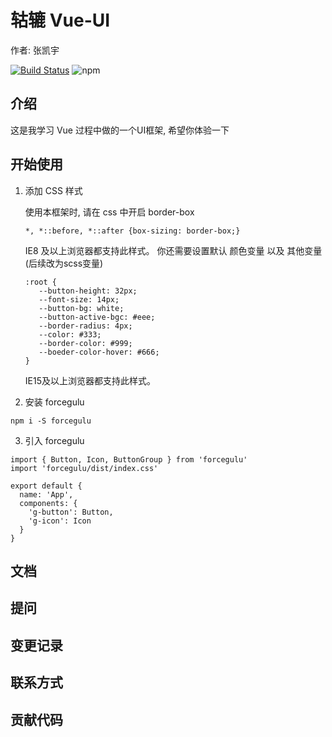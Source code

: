 # 轱辘 Vue-UI
作者: 张凯宇

[![Build Status](https://www.travis-ci.com/2824193947/Making-gulu.svg?branch=master)](https://www.travis-ci.com/2824193947/Making-gulu)
![npm](https://www.npmjs.com/package/forcegulu)
## 介绍

这是我学习 Vue 过程中做的一个UI框架, 希望你体验一下

## 开始使用
1. 添加 CSS 样式
   
    使用本框架时, 请在 css 中开启 border-box
    
    ```
    *, *::before, *::after {box-sizing: border-box;}
    ```
    
    IE8 及以上浏览器都支持此样式。
    你还需要设置默认 颜色变量 以及 其他变量 (后续改为scss变量)
    ```
    :root {
       --button-height: 32px;
       --font-size: 14px;
       --button-bg: white;
       --button-active-bgc: #eee;
       --border-radius: 4px;
       --color: #333;
       --border-color: #999;
       --boeder-color-hover: #666;
    }
    ```
    IE15及以上浏览器都支持此样式。
   
2. 安装 forcegulu
```
npm i -S forcegulu
```

3. 引入 forcegulu
```
import { Button, Icon, ButtonGroup } from 'forcegulu'
import 'forcegulu/dist/index.css'

export default {
  name: 'App',
  components: {
    'g-button': Button,
    'g-icon': Icon
  }
}
```
## 文档

## 提问

## 变更记录

## 联系方式

## 贡献代码



